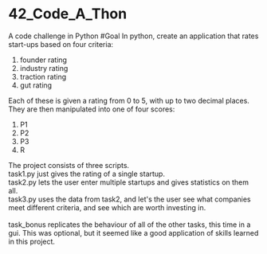 # 42_Code_A_Thon
A code challenge in Python
#Goal
In python, create an application that rates start-ups based on four criteria:
<ol>
  <li>founder rating</li>
  <li>industry rating</li>
  <li>traction rating</li>
  <li>gut rating</li>
</ol>

Each of these is given a rating from 0 to 5, with up to two decimal places. They are then manipulated into one of four scores:
<ol>
  <li>P1</li>
  <li>P2</li>
  <li>P3</li>
  <li>R</li>
</ol>

The project consists of three scripts.</br>
task1.py just gives the rating of a single startup.</br>
task2.py lets the user enter multiple startups and gives statistics on them all.</br>
task3.py uses the data from task2, and let's the user see what companies meet different criteria, and see which are worth investing in.</br>
</br>
task_bonus replicates the behaviour of all of the other tasks, this time in a gui. This was optional, but it seemed like a good application of skills learned in this project.
